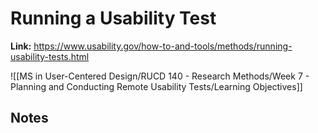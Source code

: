 # Running a Usability Test
**Link:** https://www.usability.gov/how-to-and-tools/methods/running-usability-tests.html

![[MS in User-Centered Design/RUCD 140 - Research Methods/Week 7 - Planning and Conducting Remote Usability Tests/Learning Objectives]]

## Notes
